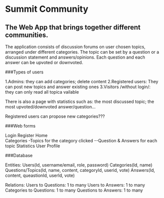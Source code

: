 # Summit Community

## The Web App that brings together different communities.

The application consists of discussion forums on user chosen topics, arranged under different categories.
The topic can be set by a question or a discussion statement and answers/opinions. 
Each question and each answer can be upvoted or downvoted.

###Types of users

1.Admins: they can add categories; delete content
2.Registered users: They can post new topics and answer existing ones
3.Visitors /without login/: they can only read all topica vailable

There is also a page with statistics such as: the most discussed topic; the most upvoted/downvoted answer/question...

Registered users can propose new categories???

###Web forms

Login 
Register 
Home  
Categories 
-Topics for the category clicked
--Question & Answers for each topic
Statistics
User Profile 

###Database

Entities:
Users(Id, username/email, role, password)
Categories(Id, name)
Questions/Topics(Id, name, content, categoryId, userid, vote)
Answers(Id, content, queastionId, userId, vote)

Relations:
Users to Questions: 1 to many
Users to Answers: 1 to many
Categories to Questions: 1 to many
Questions to Answers: 1 to many







